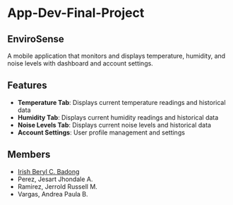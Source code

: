 # App-Dev-Final-Project

## EnviroSense

A mobile application that monitors and displays temperature, humidity, and noise levels with  dashboard and account settings.

## Features

* **Temperature Tab**: Displays current temperature readings and historical data
* **Humidity Tab**: Displays current humidity readings and historical data
* **Noise Levels Tab**: Displays current noise levels and historical data
* **Account Settings**: User profile management and settings

## Members

* [Irish Beryl C. Badong](https://github.com/BadongIrishBeryl)
* Perez, Jesart Jhondale A.
* Ramirez, Jerrold Russell M.
* Vargas, Andrea Paula B.
